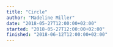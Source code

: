 ```yaml
---
title: "Circle"
author: "Madeline Miller"
date: "2018-05-27T12:00:00+02:00"
started: "2018-05-27T12:00:00+02:00"
finished: "2018-06-12T12:00:00+02:00"
---
```

